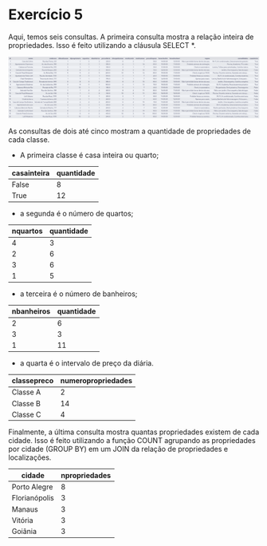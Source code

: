 # Exercício 5
Aqui, temos seis consultas. A primeira consulta mostra a relação inteira de propriedades. Isso é feito utilizando a cláusula SELECT *.

![query_propriedades](markdown/ex5.png)

As consultas de dois até cinco mostram a quantidade de propriedades de cada classe. 
- A primeira classe é casa inteira ou quarto; 
<table>
    <thead>
        <tr>
            <th>casainteira</th>
            <th>quantidade</th>
        </tr>
    </thead>
    <tbody>
        <tr>
            <td>False</td>
            <td>8</td>
        </tr>
        <tr>
            <td>True</td>
            <td>12</td>
        </tr>
    </tbody>
</table>

- a segunda é o número de quartos; 
<table>
    <thead>
        <tr>
            <th>nquartos</th>
            <th>quantidade</th>
        </tr>
    </thead>
    <tbody>
        <tr>
            <td>4</td>
            <td>3</td>
        </tr>
        <tr>
            <td>2</td>
            <td>6</td>
        </tr>
        <tr>
            <td>3</td>
            <td>6</td>
        </tr>
        <tr>
            <td>1</td>
            <td>5</td>
        </tr>
    </tbody>
</table>

- a terceira é o número de banheiros; 
<table>
    <thead>
        <tr>
            <th>nbanheiros</th>
            <th>quantidade</th>
        </tr>
    </thead>
    <tbody>
        <tr>
            <td>2</td>
            <td>6</td>
        </tr>
        <tr>
            <td>3</td>
            <td>3</td>
        </tr>
        <tr>
            <td>1</td>
            <td>11</td>
        </tr>
    </tbody>
</table>

- a quarta é o intervalo de preço da diária.
<table>
    <thead>
        <tr>
            <th>classepreco</th>
            <th>numeropropriedades</th>
        </tr>
    </thead>
    <tbody>
        <tr>
            <td>Classe A</td>
            <td>2</td>
        </tr>
        <tr>
            <td>Classe B</td>
            <td>14</td>
        </tr>
        <tr>
            <td>Classe C</td>
            <td>4</td>
        </tr>
    </tbody>
</table>

Finalmente, a última consulta mostra quantas propriedades existem de cada cidade. Isso é feito utilizando a função COUNT agrupando as propriedades por cidade (GROUP BY) em um JOIN da relação de propriedades e localizações.
<table>
    <thead>
        <tr>
            <th>cidade</th>
            <th>npropriedades</th>
        </tr>
    </thead>
    <tbody>
        <tr>
            <td>Porto Alegre</td>
            <td>8</td>
        </tr>
        <tr>
            <td>Florianópolis</td>
            <td>3</td>
        </tr>
        <tr>
            <td>Manaus</td>
            <td>3</td>
        </tr>
        <tr>
            <td>Vitória</td>
            <td>3</td>
        </tr>
        <tr>
            <td>Goiânia</td>
            <td>3</td>
        </tr>
    </tbody>
</table>
